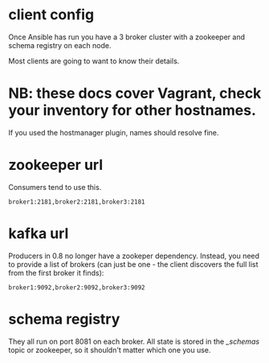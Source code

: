 # client config

Once Ansible has run you have a 3 broker cluster
with a zookeeper and schema registry on each node.

Most clients are going to want to know their details.

# NB: these docs cover Vagrant, check your inventory for other hostnames.

If you used the hostmanager plugin, names should resolve fine.


# zookeeper url

Consumers tend to use this.

    broker1:2181,broker2:2181,broker3:2181

# kafka url

Producers in 0.8 no longer have a zookeper dependency. Instead, you need to provide 
a list of brokers (can just be one - the client discovers the full list from the
first broker it finds):

    broker1:9092,broker2:9092,broker3:9092

# schema registry

They all run on port 8081 on each broker. All state is stored in the *_schemas* topic
or zookeeper, so it shouldn't matter which one you use.
